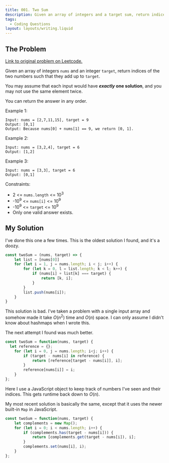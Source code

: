```yaml
---
title: 001. Two Sum
description: Given an array of integers and a target sum, return indices of two numbers in array that add to the target sum.
tags:
  - Coding Questions
layout: layouts/writing.liquid
---
```


## The Problem

[Link to original problem on Leetcode.](https://leetcode.com/problems/two-sum/)

Given an array of integers `nums` and an integer `target`, return indices of the two numbers such that they add up to `target`.

You may assume that each input would have ***exactly* one solution**, and you may not use the same element twice.

You can return the answer in any order.

Example 1:

```
Input: nums = [2,7,11,15], target = 9
Output: [0,1]
Output: Because nums[0] + nums[1] == 9, we return [0, 1].
```

Example 2:

```
Input: nums = [3,2,4], target = 6
Output: [1,2]
```

Example 3:

```
Input: nums = [3,3], target = 6
Output: [0,1]
```

Constraints:

- 2 <= `nums.length` <= 10<sup>3</sup>
- -10<sup>9</sup> <= `nums[i]` <= 10<sup>9</sup>
- -10<sup>9</sup> <= `target` <= 10<sup>9</sup>
- Only one valid answer exists.


## My Solution

I've done this one a few times. This is the oldest solution I found, and it's a doozy.

```javascript
const twoSum = (nums, target) => {
    let list = [nums[0]]
    for (let i = 1, j = nums.length; i < j; i++) {
        for (let k = 0, l = list.length; k < l; k++) {
            if (nums[i] + list[k] === target) {
                return [k, i];
            }
        }
        list.push(nums[i]);
    }
}
```

This solution is bad. I've taken a problem with a single input array and somehow made it take $O(n{^2})$ time and $O(n)$ space. I can only assume I didn't know about hashmaps when I wrote this.

The next attempt I found was much better.

```javascript
const twoSum = function(nums, target) {
  let reference = {};
    for (let i = 0, j = nums.length; i<j; i++) {
        if (target - nums[i] in reference) {
            return [reference[target - nums[i]], i];
        }
        reference[nums[i]] = i;
    }
};
```

Here I use a JavaScript object to keep track of numbers I've seen and their indices. This gets runtime back down to $O(n)$.

My most recent solution is basically the same, except that it uses the newer built-in `Map` in JavaScript.

```javascript
const twoSum = function(nums, target) {
    let complements = new Map();
    for (let i = 0; i < nums.length; i++) {
        if (complements.has(target - nums[i])) {
            return [complements.get(target - nums[i]), i];
        }
        complements.set(nums[i], i);
    }
};
```